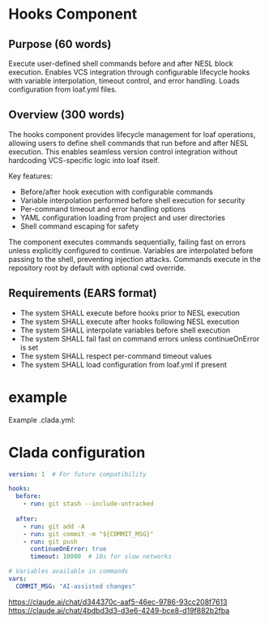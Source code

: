 # Hooks Component

## Purpose (60 words)
Execute user-defined shell commands before and after NESL block execution. Enables VCS integration through configurable lifecycle hooks with variable interpolation, timeout control, and error handling. Loads configuration from loaf.yml files.

## Overview (300 words)
The hooks component provides lifecycle management for loaf operations, allowing users to define shell commands that run before and after NESL execution. This enables seamless version control integration without hardcoding VCS-specific logic into loaf itself.

Key features:
- Before/after hook execution with configurable commands
- Variable interpolation performed before shell execution for security
- Per-command timeout and error handling options
- YAML configuration loading from project and user directories
- Shell command escaping for safety

The component executes commands sequentially, failing fast on errors unless explicitly configured to continue. Variables are interpolated before passing to the shell, preventing injection attacks. Commands execute in the repository root by default with optional cwd override.

## Requirements (EARS format)
- The system SHALL execute before hooks prior to NESL execution
- The system SHALL execute after hooks following NESL execution
- The system SHALL interpolate variables before shell execution
- The system SHALL fail fast on command errors unless continueOnError is set
- The system SHALL respect per-command timeout values
- The system SHALL load configuration from loaf.yml if present

# example

Example .clada.yml:

# Clada configuration

```yaml
version: 1  # For future compatibility

hooks:
  before:
    - run: git stash --include-untracked
      
  after:
    - run: git add -A
    - run: git commit -m "${COMMIT_MSG}"
    - run: git push
      continueOnError: true
      timeout: 10000  # 10s for slow networks

# Variables available in commands
vars:
  COMMIT_MSG: "AI-assisted changes"
```

https://claude.ai/chat/d344370c-aaf5-46ec-9786-93cc208f7613
https://claude.ai/chat/4bdbd3d3-d3e6-4249-bce8-d19f882b2fba